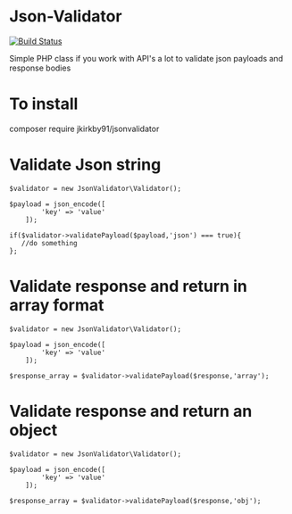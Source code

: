 # Json-Validator

[![Build Status](https://travis-ci.org/jkirkby91/JsonValidator.svg?branch=master)](https://travis-ci.org/jkirkby91/JsonValidator)

Simple PHP class if you work with API's a lot to validate json payloads and response bodies

# To install
 composer require jkirkby91/jsonvalidator

# Validate Json string

    $validator = new JsonValidator\Validator();

    $payload = json_encode([
            'key' => 'value'
        ]);

    if($validator->validatePayload($payload,'json') === true){
       //do something
    };
    
# Validate response and return in array format
   
    $validator = new JsonValidator\Validator();

    $payload = json_encode([
            'key' => 'value'
        ]);

    $response_array = $validator->validatePayload($response,'array');
    
# Validate response and return an object
   
    $validator = new JsonValidator\Validator();

    $payload = json_encode([
            'key' => 'value'
        ]);

    $response_array = $validator->validatePayload($response,'obj');
    
